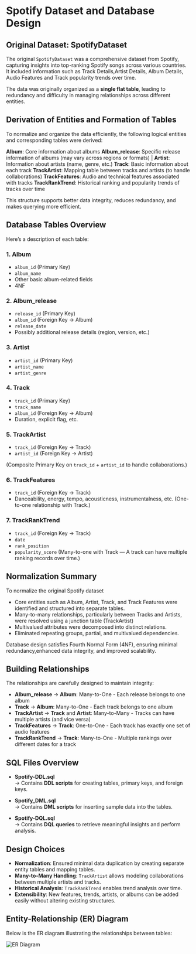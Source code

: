 # Spotify Dataset and Database Design

## Original Dataset: SpotifyDataset
The original `SpotifyDataset` was a comprehensive dataset from Spotify, capturing insights into top-ranking Spotify songs across various countries.
It included information such as Track Details,Artist Details, Album Details, Audio Features and Track popularity trends over time.

The data was originally organized as a **single flat table**, leading to redundancy and difficulty in managing relationships across different entities.

## Derivation of Entities and Formation of Tables
To normalize and organize the data efficiently, the following logical entities and corresponding tables were derived:

**Album**: Core information about albums 
**Album_release**: Specific release information of albums (may vary across regions or formats) |
**Artist**: Information about artists (name, genre, etc.)
**Track**: Basic information about each track
**TrackArtist**:  Mapping table between tracks and artists (to handle collaborations)
**TrackFeatures**: Audio and technical features associated with tracks
**TrackRankTrend**:  Historical ranking and popularity trends of tracks over time

This structure supports better data integrity, reduces redundancy, and makes querying more efficient.

## Database Tables Overview
Here’s a description of each table:

### 1. Album
- `album_id` (Primary Key)
- `album_name`
- Other basic album-related fields
- 4NF

### 2. Album_release
- `release_id` (Primary Key)
- `album_id` (Foreign Key → Album)
- `release_date`
- Possibly additional release details (region, version, etc.)

### 3. Artist
- `artist_id` (Primary Key)
- `artist_name`
- `artist_genre`

### 4. Track
- `track_id` (Primary Key)
- `track_name`
- `album_id` (Foreign Key → Album)
- Duration, explicit flag, etc.

### 5. TrackArtist
- `track_id` (Foreign Key → Track)
- `artist_id` (Foreign Key → Artist)

(Composite Primary Key on `track_id` + `artist_id` to handle collaborations.)

### 6. TrackFeatures
- `track_id` (Foreign Key → Track)
- Danceability, energy, tempo, acousticness, instrumentalness, etc.
(One-to-one relationship with Track.)

### 7. TrackRankTrend
- `track_id` (Foreign Key → Track)
- `date`
- `rank_position`
- `popularity_score`
(Many-to-one with Track — A track can have multiple ranking records over time.)

## Normalization Summary
To normalize the original Spotify dataset 
- Core entities such as Album, Artist, Track, and Track Features were identified and structured into separate tables. 
- Many-to-many relationships, particularly between Tracks and Artists, were resolved using a junction table (TrackArtist)
- Multivalued attributes were decomposed into distinct relations. 
- Eliminated repeating groups, partial, and multivalued dependencies.

Database design satisfies Fourth Normal Form (4NF), ensuring minimal redundancy,enhanced data integrity, and improved scalability.

## Building Relationships
The relationships are carefully designed to maintain integrity:

- **Album_release** → **Album**:	Many-to-One - Each release belongs to one album
- **Track** → **Album**:	Many-to-One - Each track belongs to one album
- **TrackArtist** → **Track** and **Artist**:	Many-to-Many - Tracks can have multiple artists (and vice versa)
- **TrackFeatures** → **Track**:	One-to-One - Each track has exactly one set of audio features
- **TrackRankTrend** → **Track**:	Many-to-One - Multiple rankings over different dates for a track

## SQL Files Overview
- **Spotify-DDL.sql**  
  → Contains **DDL scripts** for creating tables, primary keys, and foreign keys.

- **Spotify_DML.sql**  
  → Contains **DML scripts** for inserting sample data into the tables.

- **Spotify-DQL.sql**  
  → Contains **DQL queries** to retrieve meaningful insights and perform analysis.

## Design Choices
- **Normalization**: Ensured minimal data duplication by creating separate entity tables and mapping tables.
- **Many-to-Many Handling**: `TrackArtist` allows modeling collaborations between multiple artists and tracks.
- **Historical Analysis**: `TrackRankTrend` enables trend analysis over time.
- **Extensibility**: New features, trends, artists, or albums can be added easily without altering existing structures.


## Entity-Relationship (ER) Diagram

Below is the ER diagram illustrating the relationships between tables:

![ER Diagram](C:/Bibhu/Work/SQL/MiniProject/ER_DIAGRAM.png)


